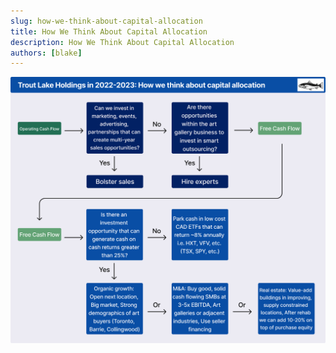 ```yaml
---
slug: how-we-think-about-capital-allocation
title: How We Think About Capital Allocation
description: How We Think About Capital Allocation
authors: [blake]
---
```


![How We Think About Capital Allocation](./img/how-we-think-about-capital-allocation.png)